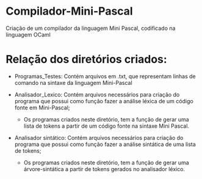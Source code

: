 # Compilador-Mini-Pascal
Criação de um compilador da linguagem Mini Pascal, codificado na linguagem OCaml 

# Relação dos diretórios criados:
* Programas_Testes: Contém arquivos em .txt, que representam linhas de comando na sintaxe da linguagem Mini-Pascal
* Analisador_Lexico: Contém arquivos necessários para criação do programa que possui como função fazer a análise léxica de um código fonte em Mini-Pascal;
	* Os programas criados neste diretório, tem a função de gerar uma lista de tokens a partir de um código fonte na sintaxe Mini Pascal.

* Analisador sintático: Contém arquivos necessários para criação do programa que possui como função fazer a análise sintática de uma lista de tokens;
	* Os programas criados neste diretório, tem a função de gerar uma árvore-sintática a partir de tokens gerados no analisador léxico.
